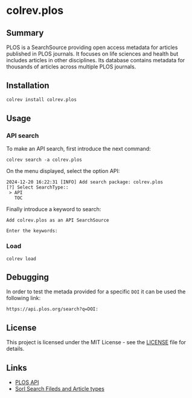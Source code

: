 # colrev.plos

## Summary

PLOS is a SearchSource providing open access metadata for articles published in PLOS journals. It focuses on life sciences and health but includes articles in other disciplines. Its database contains metadata for thousands of articles across multiple PLOS journals.

## Installation

```bash
colrev install colrev.plos
```

## Usage

### API search
To make an API search, first introduce the next command:

```
colrev search -a colrev.plos
```
On the menu displayed, select the option API:

```
2024-12-20 16:22:31 [INFO] Add search package: colrev.plos
[?] Select SearchType::
 > API
   TOC
```

Finally introduce a keyword to search:
```
Add colrev.plos as an API SearchSource

Enter the keywords:
```


### Load

```
colrev load
```

## Debugging

In order to test the metada provided for a specific `DOI` it can be used the following link:

```
https://api.plos.org/search?q=DOI:
```

## License

This project is licensed under the MIT License - see the [LICENSE](LICENSE) file for details.

## Links

- [PLOS API](https://api.plos.org)
- [Sorl Search Fileds and Article types](https://api.plos.org/solr/search-fields/)
